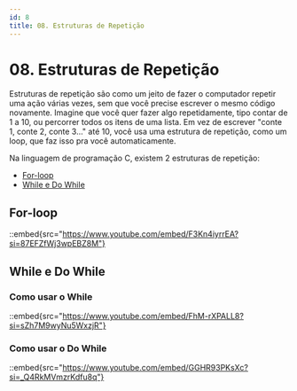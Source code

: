 ```yaml
---
id: 8
title: 08. Estruturas de Repetição
---
```

# 08. Estruturas de Repetição

Estruturas de repetição são como um jeito de fazer o computador repetir uma ação várias vezes, sem que você precise escrever o mesmo código novamente. Imagine que você quer fazer algo repetidamente, tipo contar de 1 a 10, ou percorrer todos os itens de uma lista. Em vez de escrever "conte 1, conte 2, conte 3..." até 10, você usa uma estrutura de repetição, como um loop, que faz isso pra você automaticamente.

Na linguagem de programação C, existem 2 estruturas de repetição:
- [For-loop](#for-loop)
- [While e Do While](#while-e-do-while)

## For-loop

::embed{src="https://www.youtube.com/embed/F3Kn4iyrrEA?si=87EFZfWj3wpEBZ8M"}

## While e Do While

### Como usar o While

::embed{src="https://www.youtube.com/embed/FhM-rXPALL8?si=sZh7M9wyNu5WxzjR"}

### Como usar o Do While

::embed{src="https://www.youtube.com/embed/GGHR93PKsXc?si=_Q4RkMVmzrKdfu8q"}